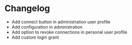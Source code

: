 # Changelog

* Add connect button in administration user profile
* Add configuration in administration
* Add option to revoke connections in personal user profile
* Add custom login grant
